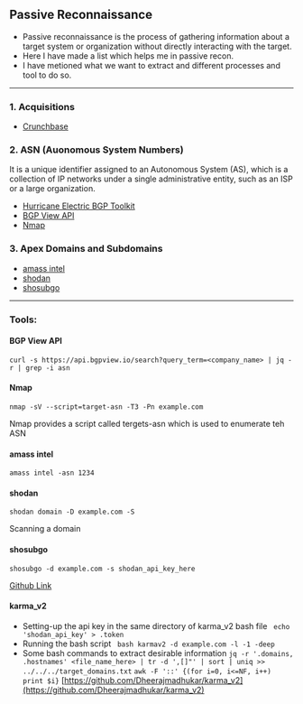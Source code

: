 ## Passive Reconnaissance  
* Passive reconnaissance is the process of gathering information about a target system or organization without directly interacting with the target.
* Here I have made a list which helps me in passive recon.
* I have metioned what we want to extract and different processes and tool to do so.
---  
### 1. Acquisitions
  * [Crunchbase](https://www.crunchbase.com/)
### 2. ASN (Auonomous System Numbers)
It is a unique identifier assigned to an Autonomous System (AS), which is a collection of IP networks under a single administrative entity, such as an ISP or a large organization.
  * [Hurricane Electric BGP Toolkit](https://bgp.he.net/)
  * [BGP View API](https://github.com/SpiderSec101/Web_Application_Security_Testing/blob/main/Recon/Passive_Recon.md#bgp-view-api)
  * [Nmap](https://github.com/SpiderSec101/Web_Application_Security_Testing/blob/main/Recon/Passive_Recon.md#nmap)
### 3. Apex Domains and Subdomains    
  * [amass intel](https://github.com/SpiderSec101/Web_Application_Security_Testing/blob/main/Recon/Passive_Recon.md#amass-intel)
  * [shodan](https://github.com/SpiderSec101/Web_Application_Security_Testing/blob/main/Recon/Passive_Recon.md#shodan)
  * [shosubgo]()


---  
### Tools:
#### BGP View API
    curl -s https://api.bgpview.io/search?query_term=<company_name> | jq -r | grep -i asn
#### Nmap  
    nmap -sV --script=target-asn -T3 -Pn example.com
Nmap provides a script called tergets-asn which is used to enumerate teh ASN  
#### amass intel
    amass intel -asn 1234
#### shodan
    shodan domain -D example.com -S
Scanning a domain
#### shosubgo
    shosubgo -d example.com -s shodan_api_key_here
   [Github Link](https://github.com/incogbyte/shosubgo)
#### karma_v2
  * Setting-up the api key in the same directory of karma_v2 bash file
    ``` echo 'shodan_api_key' > .token```
  * Running the bash script
    ``` bash karmav2 -d example.com -l -1 -deep```
  * Some bash commands to extract desirable information
    ``` jq -r '.domains, .hostnames' <file_name_here> | tr -d ',[]"' | sort | uniq >> ../../../target_domains.txt ```
    ``` awk -F '::' {(for i=0, i<=NF, i++) print $i} ```
    [https://github.com/Dheerajmadhukar/karma_v2](https://github.com/Dheerajmadhukar/karma_v2)                       
    

    
